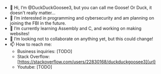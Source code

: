 - 👋 Hi, I’m @DuckDuckGoosee3, but you can call me Goose! Or Duck, it doesn't really matter...
- 👀 I’m interested in programming and cybersecurity and am planning on joining the FBI in the future.
- 🌱 I’m currently learning Assembly and C, and working on making websites!
- 💞️ I’m looking not to collaborate on anything yet, but this could change!
- 📫 How to reach me:<br>
  - Business inquiries: [TODO]<br>
  - Stack Overflow: [https://stackoverflow.com/users/22830168/duckduckgoosee3](url)<br>
  - Youtube: [TODO]<br>
<!---
DuckDuckGoosee3/DuckDuckGoosee3 is a ✨ special ✨ repository because its `README.md` (this file) appears on your GitHub profile.
You can click the Preview link to take a look at your changes.
--->
